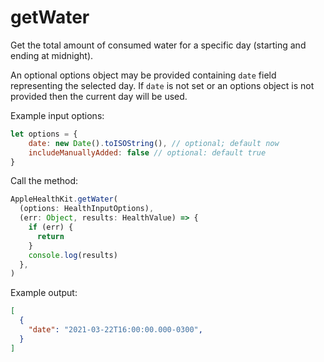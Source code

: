 # getWater

Get the total amount of consumed water for a specific day (starting and ending at midnight).

An optional options object may be provided containing `date` field representing the selected day. If `date` is not set or an options object is not provided then the current day will be used.

Example input options:

```javascript
let options = {
    date: new Date().toISOString(), // optional; default now
    includeManuallyAdded: false // optional: default true
}
```

Call the method:

```javascript
AppleHealthKit.getWater(
  (options: HealthInputOptions),
  (err: Object, results: HealthValue) => {
    if (err) {
      return
    }
    console.log(results)
  },
)
```

Example output:

```json
[
  {
    "date": "2021-03-22T16:00:00.000-0300",
  }
]
```
